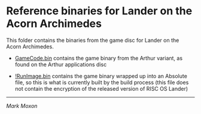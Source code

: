 # Reference binaries for Lander on the Acorn Archimedes

This folder contains the binaries from the game disc for Lander on the Acorn Archimedes.

* [GameCode.bin](GameCode.bin) contains the game binary from the Arthur variant, as found on the Arthur applications disc

* [!RunImage.bin](!RunImage.unprot.bin) contains the game binary wrapped up into an Absolute file, so this is what is currently built by the build process (this file does not contain the encryption of the released version of RISC OS Lander)

---

_Mark Moxon_